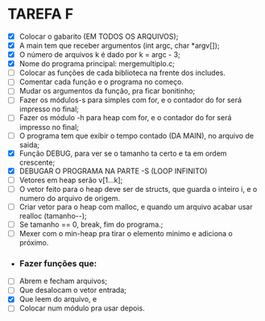 TAREFA F
=========

- [x] Colocar o gabarito (EM TODOS OS ARQUIVOS);
- [x] A main tem que receber argumentos (int argc, char *argv[]);
- [x] O número de arquivos k é dado por k = argc - 3;
- [x] Nome do programa principal: mergemultiplo.c;
- [ ] Colocar as funções de cada biblioteca na frente dos includes.
- [ ] Comentar cada função e o programa no começo.
- [ ] Mudar os argumentos da função, pra ficar bonitinho;
- [ ] Fazer os módulos-s para simples com for, e o contador do for será impresso no final;
- [ ] Fazer os módulo -h para heap com for, e o contador do for será impresso no final;
- [ ] O programa tem que exibir o tempo contado (DA MAIN), no arquivo de saida;
- [x] Função DEBUG, para ver se o tamanho ta certo e ta em ordem crescente;
- [x] DEBUGAR O PROGRAMA NA PARTE -S (LOOP INFINITO)
- [ ] Vetores em heap serão v[1...k];
- [ ] O vetor feito para o heap deve ser de structs, que guarda o inteiro i, e o numero do arquivo de origem.
- [ ] Criar vetor para o heap com malloc, e quando um arquivo acabar usar realloc (tamanho--);
- [ ] Se tamanho == 0, break, fim do programa.;
- [ ] Mexer com o min-heap pra tirar o elemento minimo e adiciona o próximo.

- ### Fazer funções que:
- [ ] Abrem e fecham arquivos; 
- [ ] Que desalocam o vetor entrada;
- [x] Que leem do arquivo, e 
- [ ] Colocar num módulo pra usar depois.
